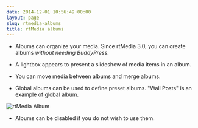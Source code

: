 ```yaml
---
date: 2014-12-01 10:56:49+00:00
layout: page
slug: rtmedia-albums
title: rtMedia albums
---
```



	
  * Albums can organize your media. Since rtMedia 3.0, you can create albums _without needing BuddyPress_.

	
  * A lightbox appears to present a slideshow of media items in an album.

	
  * You can move media between albums and merge albums.

	
  * Global albums can be used to define preset albums. "Wall Posts" is an example of global album.


![rtMedia Album](https://rtcamp.com/wp-content/uploads/2013/08/rtMediaAlbum1.png)



	
  * Albums can be disabled if you do not wish to use them.


